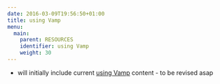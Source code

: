 ```yaml
---
date: 2016-03-09T19:56:50+01:00
title: using Vamp
menu:
  main:
    parent: RESOURCES
    identifier: using Vamp
    weight: 30
---
```


* will initially include current [using Vamp](http://vamp.io/documentation/using-vamp/) content - to be revised asap



